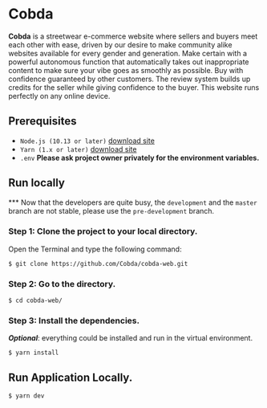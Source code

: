# Cobda

**Cobda** is a streetwear e-commerce website where sellers and buyers meet each other with ease, driven by our desire to make community alike websites available for every gender and generation. Make certain with a powerful autonomous function that automatically takes out inappropriate content to make sure your vibe goes as smoothly as possible. Buy with confidence guaranteed by other customers. The review system builds up credits for the seller while giving confidence to the buyer. This website runs perfectly on any online device.

## Prerequisites

- `Node.js (10.13 or later)` [download site](https://nodejs.org/en/download/package-manager/)
- `Yarn (1.x or later)` [download site](https://yarnpkg.com/getting-started/install)
- `.env` **Please ask project owner privately for the environment variables.**

## Run locally
*** Now that the developers are quite busy, the `development` and the `master` branch are not stable, please use the `pre-development` branch.

### Step 1: Clone the project to your local directory.

Open the Terminal and type the following command:

    $ git clone https://github.com/Cobda/cobda-web.git

### Step 2: Go to the directory.

    $ cd cobda-web/

### Step 3: Install the dependencies.

**_Optional_**: everything could be installed and run in the virtual environment.

    $ yarn install

## Run Application Locally.

    $ yarn dev
